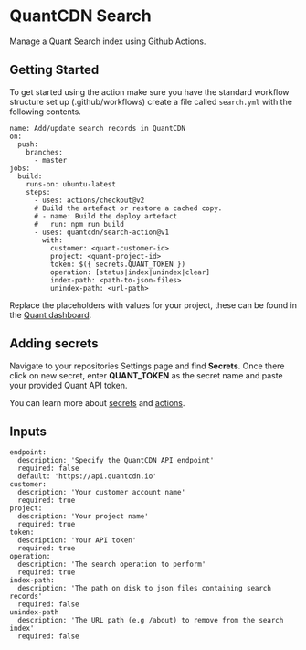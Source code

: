 # QuantCDN Search

Manage a Quant Search index using Github Actions.

## Getting Started

To get started using the action make sure you have the standard workflow structure set up (.github/workflows) create a file called `search.yml` with the following contents.

```
name: Add/update search records in QuantCDN
on:
  push:
    branches:
      - master
jobs:
  build:
    runs-on: ubuntu-latest
    steps:
      - uses: actions/checkout@v2
      # Build the artefact or restore a cached copy.
      # - name: Build the deploy artefact
      #   run: npm run build
      - uses: quantcdn/search-action@v1
        with:
          customer: <quant-customer-id>
          project: <quant-project-id>
          token: $({ secrets.QUANT_TOKEN })
          operation: [status|index|unindex|clear]
          index-path: <path-to-json-files>
          unindex-path: <url-path>

```

Replace the placeholders with values for your project, these can be found in the [Quant dashboard](https://docs.quantcdn.io/docs/dashboard).

## Adding secrets

Navigate to your repositories Settings page and find **Secrets**. Once there click on new secret, enter **QUANT_TOKEN** as the secret name and paste your provided Quant API token.

You can learn more about [secrets](https://docs.github.com/en/actions/reference/encrypted-secrets) and [actions](https://docs.github.com/en/actions).

## Inputs

```
endpoint:
  description: 'Specify the QuantCDN API endpoint'
  required: false
  default: 'https://api.quantcdn.io'
customer:
  description: 'Your customer account name'
  required: true
project:
  description: 'Your project name'
  required: true
token:
  description: 'Your API token'
  required: true
operation:
  description: 'The search operation to perform'
  required: true
index-path:
  description: 'The path on disk to json files containing search records'
  required: false
unindex-path
  description: 'The URL path (e.g /about) to remove from the search index'
  required: false
```
